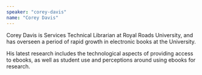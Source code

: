 ```yaml
---
speaker: "corey-davis"
name: "Corey Davis"
---
```


Corey Davis is Services Technical Librarian at Royal Roads University, and
has overseen a period of rapid growth in electronic books at the University.

His latest research includes the technological aspects of providing access to
ebooks, as well as student use and perceptions around using ebooks for
research.

